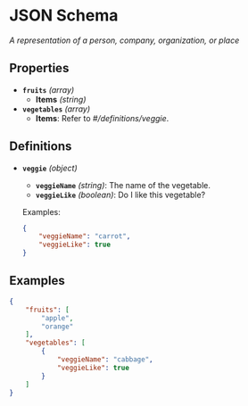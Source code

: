 # JSON Schema

*A representation of a person, company, organization, or place*

## Properties

- **`fruits`** *(array)*
  - **Items** *(string)*
- **`vegetables`** *(array)*
  - **Items**: Refer to *#/definitions/veggie*.
## Definitions

- **`veggie`** *(object)*
  - **`veggieName`** *(string)*: The name of the vegetable.
  - **`veggieLike`** *(boolean)*: Do I like this vegetable?

  Examples:
  ```json
  {
      "veggieName": "carrot",
      "veggieLike": true
  }
  ```
## Examples

  ```json
  {
      "fruits": [
          "apple",
          "orange"
      ],
      "vegetables": [
          {
              "veggieName": "cabbage",
              "veggieLike": true
          }
      ]
  }
  ```
